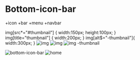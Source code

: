 # Bottom-icon-bar
+icon +bar +menu +navbar


img[src*="#thumbnail"] {
   width:150px;
   height:100px;
}
img[title="thumbnail"] {
   width:200px;
}
img[alt$="-thumbnail"]{
    width:300px;
}
![img](src=https://user-images.githubusercontent.com/98836519/172958066-b2b6abb2-10cd-4236-894d-c2f3b3335435.jpg#thumbnail) <!-- src = link#thumbnail -->
![img]((https://user-images.githubusercontent.com/98836519/172958066-b2b6abb2-10cd-4236-894d-c2f3b3335435.jpg) "thumbnail") <!-- title = thumbnail -->
![img -thumbnail]((https://user-images.githubusercontent.com/98836519/172958066-b2b6abb2-10cd-4236-894d-c2f3b3335435.jpg)) <!-- alt = img -thumbnail -->

![bottom-icon-bar](https://user-images.githubusercontent.com/98836519/172958063-ddcaef69-527e-49f2-ae55-570450801f2b.gif)
![home](https://user-images.githubusercontent.com/98836519/172958066-b2b6abb2-10cd-4236-894d-c2f3b3335435.jpg)
